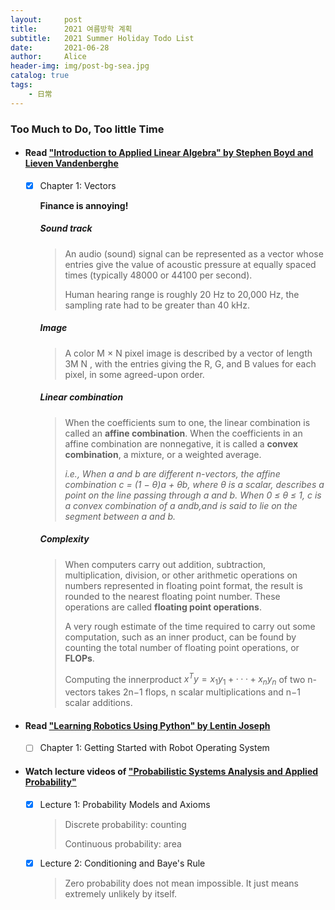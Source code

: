 ```yaml
---
layout:     post
title:      2021 여름방학 계획
subtitle:   2021 Summer Holiday Todo List
date:       2021-06-28
author:     Alice
header-img: img/post-bg-sea.jpg
catalog: true
tags:
    - 日常
---
```


### Too Much to Do, Too little Time

- #### Read ["Introduction to Applied Linear Algebra" by Stephen Boyd and Lieven Vandenberghe](http://vmls-book.stanford.edu)
	
	- [x] Chapter 1: Vectors
	
		**Finance is annoying!**

		##### Sound track

		>An audio (sound) signal can be represented as a vector whose entries give the value of acoustic pressure at equally spaced times (typically 48000 or 44100 per second).
		>
		>Human hearing range is roughly 20 Hz to 20,000 Hz, the sampling rate had to be greater than 40 kHz.
		
		##### Image
		
		>A color M × N pixel image is described by a vector of length 3M N , with the entries giving the R, G, and B values for each pixel, in some agreed-upon order.
		
		##### Linear combination
		
		>When the coefficients sum to one, the linear combination is called an **affine combination**. When the coefficients in an affine combination are nonnegative, it is called a **convex combination**, a mixture, or a weighted average.
		>
		>*i.e., When a and b are different n-vectors, the affine combination c = (1 − θ)a + θb, where θ is a scalar, describes a point on the line passing through a and b. When 0 ≤ θ ≤ 1, c is a convex combination of a andb,and is said to lie on the segment between a and b.*
	
		##### Complexity
		
		>When computers carry out addition, subtraction, multiplication, division, or other arithmetic operations on numbers represented in floating point format, the result is rounded to the nearest floating point number. These operations are called **floating point operations**.
		>
		>A very rough estimate of the time required to carry out some computation, such as an inner product, can be found by counting the total number of floating point operations, or **FLOPs**. 
		>
		>Computing the innerproduct $x^{T}y = x_1y_1+···+x_ny_n$ of two n-vectors takes 2n−1 flops, n scalar multiplications and n−1 scalar additions. 
	  
	  
	
- #### Read ["Learning Robotics Using Python" by Lentin Joseph](https://learning.oreilly.com/library/view/learning-robotics-using/9781788623315/)
	
	- [ ] Chapter 1: Getting Started with Robot Operating System
	
	  
	
- #### Watch lecture videos of ["Probabilistic Systems Analysis and Applied Probability"](https://www.youtube.com/playlist?list=PLUl4u3cNGP60A3XMwZ5sep719_nh95qOe)

	- [x] Lecture 1:  Probability Models and Axioms
		
		>Discrete probability: counting
		>
		>Continuous probability: area
	  
	- [x] Lecture 2:  Conditioning and Baye's Rule
		
		>Zero probability does not mean impossible. It just means extremely unlikely by itself.
